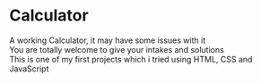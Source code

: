 # Calculator

 A working Calculator, it may have some issues with it
 <br>
 You are totally welcome to give your intakes and solutions
 <br>
 This is one of my first projects which i tried using HTML, CSS and JavaScript
